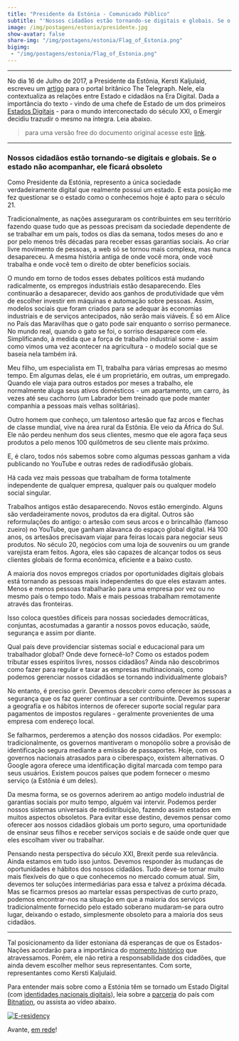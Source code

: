 ```yaml
---
title: "Presidente da Estónia - Comunicado Público"
subtitle: "'Nossos cidadãos estão tornando-se digitais e globais. Se o estado não acompanhar, ele ficará obsoleto'"
image: /img/postagens/estonia/presidente.jpg
show-avatar: false
share-img: "/img/postagens/estonia/Flag_of_Estonia.png"
bigimg:
 - "/img/postagens/estonia/Flag_of_Estonia.png"
---
```


___
No dia 16 de Julho de 2017, a Presidente da Estônia, Kersti Kaljulaid, escreveu um [artigo](http://www.telegraph.co.uk/news/2017/07/16/citizens-going-digital-global-state-doesnt-keep-will-become/amp/) para o portal britânico The Telegraph. Nele, ela contextualiza as relações entre Estado e cidadãos na Era Digital. Dada a importância do texto - vindo de uma chefe de Estado de um dos primeiros [Estados Digitais](https://e-estonia.com/) - para o mundo interconectado do século XXI, o Emergir decidiu trazudir o mesmo na íntegra. Leia abaixo.

> para uma versão free do documento original acesse este [link](https://www.president.ee/en/media/interviews/13471-our-citizens-are-going-digital-and-global-if-the-state-doesnt-keep-up-it-will-become-obsolete-the-telegraph/index.pdf).

___

### Nossos cidadãos estão tornando-se digitais e globais. Se o estado não acompanhar, ele ficará obsoleto

Como Presidente da Estónia, represento a única sociedade verdadeiramente digital que realmente possui um estado. E esta posição me fez questionar se o estado como o conhecemos hoje é apto para o século 21.

Tradicionalmente, as nações asseguraram os contribuintes em seu território fazendo quase tudo que as pessoas precisam da sociedade dependente de se trabalhar em um país, todos os dias da semana, todos meses do ano e por pelo menos três décadas para receber essas  garantias sociais. Ao criar livre movimento de pessoas, a web só se tornou mais complexa, mas nunca desapareceu. A mesma história antiga de onde você mora, onde você trabalha e onde você tem o direito de obter benefícios sociais.

O mundo em torno de todos esses debates políticos está mudando radicalmente, os empregos industriais estão desaparecendo. Eles continuarão a desaparecer, devido aos ganhos de produtividade que vêm de escolher investir em máquinas e automação sobre pessoas. Assim, modelos sociais que foram criados para se adequar às economias industriais e de serviços antecipados, não serão mais viáveis. É só em Alice no País das Maravilhas que o gato pode sair enquanto o sorriso permanece. No mundo real, quando o gato se foi, o sorriso desaparece com ele. Simplificando, à medida que a força de trabalho industrial some - assim como vimos uma vez acontecer na agricultura - o modelo social que se baseia nela também irá.

Meu filho, um especialista em TI, trabalha para várias empresas ao mesmo tempo. Em algumas delas, ele é um proprietário, em outras, um empregado. Quando ele viaja para outros estados por meses a trabalho, ele normalmente aluga seus ativos domésticos - um apartamento, um carro, às vezes até seu cachorro (um Labrador bem treinado que pode manter companhia a pessoas mais velhas solitárias).

Outro homem que conheço, um talentoso artesão que faz arcos e flechas de classe mundial, vive na área rural da Estônia. Ele veio da África do Sul. Ele não perdeu nenhum dos seus clientes, mesmo que ele agora faça seus produtos a pelo menos 100 quilômetros de seu cliente mais próximo.

E, é claro, todos nós sabemos sobre como algumas pessoas ganham a vida publicando no YouTube e outras redes de radiodifusão globais.

Há cada vez mais pessoas que trabalham de forma totalmente independente de qualquer empresa, qualquer país ou qualquer modelo social singular.

Trabalhos antigos estão desaparecendo. Novos estão emergindo. Alguns são verdadeiramente novos, produtos da era digital. Outros são reformulações do antigo: o artesão com seus arcos e o brincalhão (famoso zueiro)  no YouTube, que ganham alavanca do espaço global digital. Há 100 anos, os artesãos precisavam viajar para feiras locais para negociar seus produtos. No século 20, negócios com uma loja de souvenirs ou um grande varejista eram feitos. Agora, eles são capazes de alcançar todos os seus clientes globais de forma econômica, eficiente e a baixo custo.

A maioria dos novos empregos criados por oportunidades digitais globais está tornando as pessoas mais independentes do que eles estavam antes. Menos e menos pessoas trabalharão para uma empresa por vez ou no mesmo país o tempo todo. Mais e mais pessoas trabalham remotamente através das fronteiras.

Isso coloca questões difíceis para nossas sociedades democráticas, conjuntas, acostumadas a
garantir a nossos povos educação, saúde, segurança e assim por diante.

Qual país deve providenciar sistemas social e educacional para um trabalhador global? Onde deve fornecê-lo? Como os estados podem tributar esses espíritos livres, nossos cidadãos? Ainda não descobrimos como fazer para regular e taxar as empresas multinacionais, como podemos gerenciar nossos cidadãos se tornando individualmente globais?

No entanto, é preciso gerir. Devemos descobrir como oferecer às pessoas a segurança que os faz querer continuar a ser contribuinte. Devemos superar a geografía e os hábitos internos de oferecer suporte social regular para pagamentos de impostos regulares - geralmente provenientes de uma empresa com endereço local.

Se falharmos, perderemos a atenção dos nossos cidadãos. Por exemplo: tradicionalmente, os governos mantiveram o monopólio sobre a provisão de identificação segura mediante a emissão de passaportes. Hoje, com os governos nacionais atrasados para o ciberespaço, existem alternativas. O Google agora oferece uma identificação digital marcada com tempo para seus usuários. Existem poucos países que podem fornecer o mesmo serviço (a Estônia é um deles).

Da mesma forma, se os governos aderirem ao antigo modelo industrial de garantias sociais por muito tempo, alguém vai intervir. Podemos perder nossos sistemas universais de redistribuição, fazendo assim estados em muitos aspectos obsoletos. Para evitar esse destino, devemos pensar como oferecer aos nossos cidadãos globais um porto seguro, uma oportunidade de ensinar seus filhos e receber serviços sociais e de saúde onde quer que eles escolham viver ou trabalhar.

Pensando nesta perspectiva do século XXI, Brexit perde sua relevância. Ainda estamos em tudo isso juntos. Devemos responder às mudanças de oportunidades e hábitos dos nossos cidadãos. Tudo deve-se tornar muito mais flexíveis do que o que conhecemos no mercado comum atual. Sim, devemos ter soluções intermediárias para essa e talvez a próxima década. Mas se ficarmos presos ao martelar essas perspectivas de curto prazo, podemos encontrar-nos na situação em que a maioria dos serviços tradicionalmente fornecido pelo estado soberano mudaram-se para outro lugar, deixando o estado, simplesmente obsoleto para a maioria dos seus cidadãos.

___

Tal posicionamento da líder estoniana dá esperanças de que os Estados-Nações acordarão para a importânica do [momento histórico](http://emergir.co/2017-10-16-Por-que-Emergir/) que atravessamos. Porém, ele não retira a responsabilidade dos cidadões, que ainda devem escolher melhor seus representantes. Com sorte, representantes como Kersti Kaljulaid.

Para entender mais sobre como a Estónia têm se tornado um Estado Digital (com [identidades nacionais digitais](https://e-resident.gov.ee/)), leia sobre a [parceria](https://bitnation.co/blog/pressrelease-estonia-bitnation-public-notary-partnership/) do país com [Bitnation](https://bitnation.co/), ou assista ao vídeo abaixo.

[![E-residency](https://img.youtube.com/vi/vzknLXQfnSM/0.jpg)](https://www.youtube.com/watch?v=vzknLXQfnSM "E-residency")

Avante, [em rede](https://www.ted.com/talks/manuel_lima_a_visual_history_of_human_knowledge/transcript#t-746640)!
